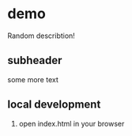 # demo

Random describtion!

## subheader

some more text

## local development 

1. open index.html in your browser